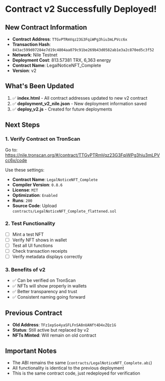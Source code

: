 # Contract v2 Successfully Deployed!

## New Contract Information
- **Contract Address**: `TTGvPTRmVqz23G3FqiWPg3hiu3mLPVcc6x`
- **Transaction Hash**: `843ac599d07284e7d19c4804aa079c91be269b43d0582ab1e3a2c870ed5c3f52`
- **Network**: Nile Testnet
- **Deployment Cost**: 813.57381 TRX, 6,363 energy
- **Contract Name**: LegalNoticeNFT_Complete
- **Version**: v2

## What's Been Updated
1. ✅ **index.html** - All contract addresses updated to new v2 contract
2. ✅ **deployment_v2_nile.json** - New deployment information saved
3. ✅ **deploy_v2.js** - Created for future deployments

## Next Steps

### 1. Verify Contract on TronScan
Go to: https://nile.tronscan.org/#/contract/TTGvPTRmVqz23G3FqiWPg3hiu3mLPVcc6x/code

Use these settings:
- **Contract Name**: `LegalNoticeNFT_Complete`
- **Compiler Version**: `0.8.6`
- **License**: `MIT`
- **Optimization**: `Enabled`
- **Runs**: `200`
- **Source Code**: Upload `contracts/LegalNoticeNFT_Complete_flattened.sol`

### 2. Test Functionality
- [ ] Mint a test NFT
- [ ] Verify NFT shows in wallet
- [ ] Test all UI functions
- [ ] Check transaction receipts
- [ ] Verify metadata displays correctly

### 3. Benefits of v2
- ✅ Can be verified on TronScan
- ✅ NFTs will show properly in wallets
- ✅ Better transparency and trust
- ✅ Consistent naming going forward

## Previous Contract
- **Old Address**: `TFz1epSo4yaSFLFnSA8nUANft4D4xZQz1G`
- **Status**: Still active but replaced by v2
- **NFTs Minted**: Will remain on old contract

## Important Notes
- The ABI remains the same (`contracts/LegalNoticeNFT_Complete.abi`)
- All functionality is identical to the previous deployment
- This is the same contract code, just redeployed for verification